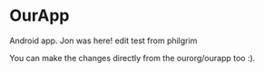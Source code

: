 OurApp
======

Android app. Jon was here!
edit test from philgrim

You can make the changes directly from the ourorg/ourapp too :).